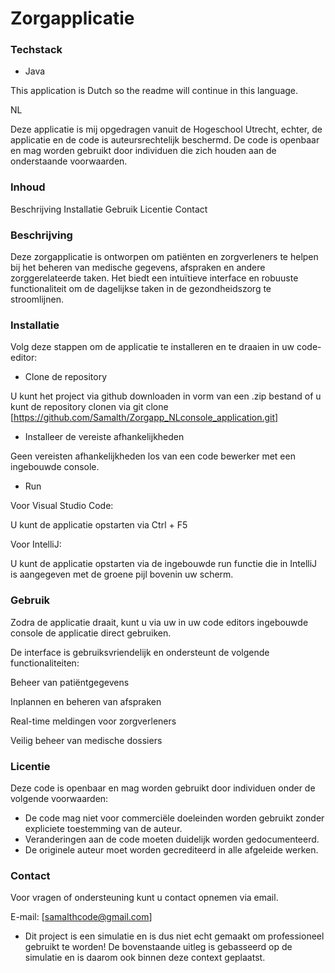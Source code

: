 # Zorgapplicatie


### Techstack
- Java 



This application is Dutch so the readme will continue in this language.

NL

Deze applicatie is mij opgedragen vanuit de Hogeschool Utrecht, echter, de applicatie en de code is auteursrechtelijk beschermd. De code is openbaar en mag worden gebruikt door individuen die zich houden aan de onderstaande voorwaarden.


### Inhoud
Beschrijving
Installatie
Gebruik
Licentie
Contact


### Beschrijving
Deze zorgapplicatie is ontworpen om patiënten en zorgverleners te helpen bij het beheren van medische gegevens, afspraken en andere zorggerelateerde taken. Het biedt een intuïtieve interface en robuuste functionaliteit om de dagelijkse taken in de gezondheidszorg te stroomlijnen.


### Installatie
Volg deze stappen om de applicatie te installeren en te draaien in uw code-editor:


- Clone de repository

U kunt het project via github downloaden in vorm van een .zip bestand of u kunt de repository clonen via git clone [https://github.com/Samalth/Zorgapp_NLconsole_application.git]


- Installeer de vereiste afhankelijkheden

Geen vereisten afhankelijkheden los van een code bewerker met een ingebouwde console.


- Run

Voor Visual Studio Code:

U kunt de applicatie opstarten via Ctrl + F5 

Voor IntelliJ:

U kunt de applicatie opstarten via de ingebouwde run functie die in IntelliJ is aangegeven met de groene pijl bovenin uw scherm.


### Gebruik
Zodra de applicatie draait, kunt u via uw in uw code editors ingebouwde console de applicatie direct gebruiken. 

De interface is gebruiksvriendelijk en ondersteunt de volgende functionaliteiten:

Beheer van patiëntgegevens

Inplannen en beheren van afspraken

Real-time meldingen voor zorgverleners

Veilig beheer van medische dossiers


### Licentie
Deze code is openbaar en mag worden gebruikt door individuen onder de volgende voorwaarden:

- De code mag niet voor commerciële doeleinden worden gebruikt zonder expliciete toestemming van de auteur.
- Veranderingen aan de code moeten duidelijk worden gedocumenteerd.
- De originele auteur moet worden gecrediteerd in alle afgeleide werken.


### Contact

Voor vragen of ondersteuning kunt u contact opnemen via email.

E-mail: [samalthcode@gmail.com]

 
 
 * Dit project is een simulatie en is dus niet echt gemaakt om professioneel gebruikt te worden! De bovenstaande uitleg is gebasseerd op de simulatie en is daarom ook binnen deze context geplaatst. 
